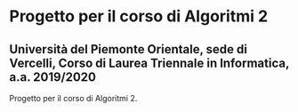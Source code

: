 # Progetto per il corso di Algoritmi 2
## Università del Piemonte Orientale, sede di Vercelli, Corso di Laurea Triennale in Informatica, a.a. 2019/2020
Progetto per il corso di Algoritmi 2.
